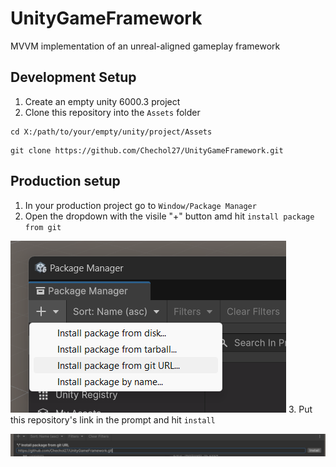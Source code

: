 # UnityGameFramework
MVVM implementation of an unreal-aligned gameplay framework


## Development Setup

1. Create an empty unity 6000.3 project
2. Clone this repository into the `Assets` folder

```shell
cd X:/path/to/your/empty/unity/project/Assets
```

```shell
git clone https://github.com/Chechol27/UnityGameFramework.git
```

## Production setup

1. In your production project go to `Window/Package Manager`
2. Open the dropdown with the visile "+" button amd hit `install package from git`

![Image](./Documentation/Assets/PackagemanagerInstallFrom.png)
3. Put this repository's link in the prompt and hit `install`

![img.png](./Documentation/Assets/PackageManagerInstallGit.png)